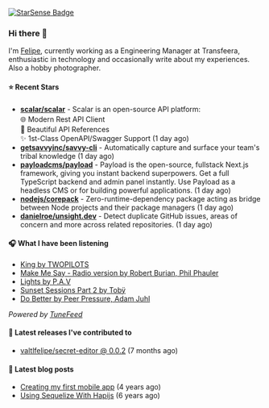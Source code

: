 <a href="https://starsense.app/developer-types" target="_blank"><img src="https://starsense.app/api/badge/?user=valtlfelipe" alt="StarSense Badge"></a>

### Hi there 👋

I'm [Felipe](https://felipevm.com), currently working as a Engineering Manager at Transfeera, enthusiastic in technology and occasionally write about my experiences. Also a hobby photographer.

#### ⭐ Recent Stars
- **[scalar/scalar](https://github.com/scalar/scalar)** - Scalar is an open-source API platform:　　　　　　　　　　　　　　　　　　　　　　　　　　　　　　　　　　　　　　　🌐 Modern Rest API Client　　　　　　　　　　　　　　　　　　　　　　　　　　　　　　　　　　　　　　　　📖 Beautiful API References　　　　　　　　　　　　　　　　　　　　　　　　　　　　　　　　　　　　　　　　✨ 1st-Class OpenAPI/Swagger Support (1 day ago)
- **[getsavvyinc/savvy-cli](https://github.com/getsavvyinc/savvy-cli)** - Automatically capture and surface your team&#39;s tribal knowledge (1 day ago)
- **[payloadcms/payload](https://github.com/payloadcms/payload)** - Payload is the open-source, fullstack Next.js framework, giving you instant backend superpowers. Get a full TypeScript backend and admin panel instantly. Use Payload as a headless CMS or for building powerful applications. (1 day ago)
- **[nodejs/corepack](https://github.com/nodejs/corepack)** - Zero-runtime-dependency package acting as bridge between Node projects and their package managers (1 day ago)
- **[danielroe/unsight.dev](https://github.com/danielroe/unsight.dev)** - Detect duplicate GitHub issues, areas of concern and more across related repositories. (1 day ago)

#### 🎧 What I have been listening
- [King by TWOPILOTS](https://open.spotify.com/track/7yH9SbrDQfNIh89ACCR7Ib)
- [Make Me Say - Radio version by Robert Burian, Phil Phauler](https://open.spotify.com/track/1hp02IGQQnjTKQXKJ2Jyri)
- [Lights by P.A.V](https://open.spotify.com/track/2BjLg9AE6mnRi3w1XomfUh)
- [Sunset Sessions Part 2 by Tobÿ](https://open.spotify.com/track/1JT1l1FgOFV9UHviYSqNTG)
- [Do Better by Peer Pressure, Adam Juhl](https://open.spotify.com/track/6zE3rbRVckLRIb0zjROQST)

_Powered by [TuneFeed](https://tunefeed.app?ref=valtlfelipe-gh-profile)_ 

#### 🚀 Latest releases I've contributed to


- [valtlfelipe/secret-editor @ 0.0.2](https://github.com/valtlfelipe/secret-editor/releases/tag/0.0.2) (7 months ago)

#### 📄 Latest blog posts
- [Creating my first mobile app](https://felipevm.com/posts/creating-my-first-mobile-app/) (4 years ago)
- [Using Sequelize With Hapijs](https://felipevm.com/posts/using-sequelize-with-hapijs/) (6 years ago)

